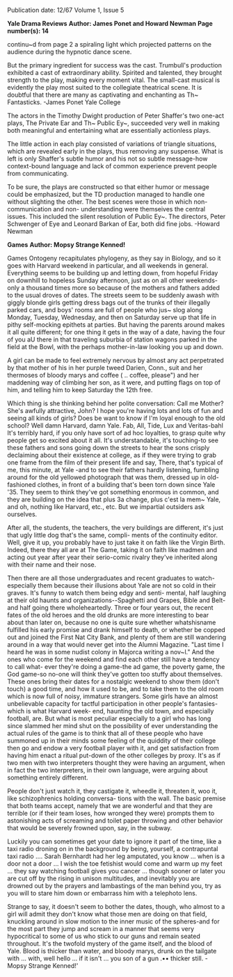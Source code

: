 Publication date: 12/67
Volume 1, Issue 5

**Yale Drama Reviews**
**Author: James Ponet and Howard Newman**
**Page number(s): 14**

continu~d from page 2 
a spiraling light which projected patterns 
on the audience during the hypnotic 
dance scene. 

But the primary ingredient for success 
was the cast. Trumbull's production 
exhibited a cast of extraordinary ability. 
Spirited and talented, they brought 
strength to the play, making every 
moment vital. The small-cast musical is 
evidently the play most suited to the 
collegiate theatrical scene. It is doubtful 
that there are many as captivating and 
enchanting as Th~ Fantasticks. 
-James Ponet 
Yale College 

The actors in the Timothy Dwight 
production of Peter Shaffer's two one-act 
plays, The Private Ear and Th~ Public 
Ey~, succeeded very well in making both 
meaningful and entertaining what are 
essentially actionless plays. 

The little action in each play consisted 
of variations of triangle situations, which 
are revealed early in the plays, thus 
removing any suspense. What is left is 
only Shaffer's subtle humor and his not so 
subtle message-how context-bound 
language and lack of common experience 
prevent people from communicating. 

To be sure, the plays are constructed 
so that either humor or message could be 
emphasized, but the TD production 
managed to handle one without slighting 
the other. The best scenes were those in 
which non-communication and non-
understanding were themseives the central 
issues. This included the silent resolution 
of Public Ey~. The directors, Peter 
Schwenger of Eye and Leonard Barkan of 
Ear, both did fine jobs. 
-Howard Newman


**Games**
**Author: Mopsy Strange Kenned!**

Games 
Ontogeny recapitulates phylogeny, as they 
say in Biology, and so it goes with 
Harvard weekend in particular, and all 
weekends in general. Everything seems to 
be building up and letting down, from 
hopeful Friday on downhill to hopeless 
Sunday afternoon, just as on all other 
weekends-only a thousand times more 
so because of the mothers and fathers 
added to the usual droves of dates. The 
streets seem to be suddenly awash with 
giggly blonde girls getting dress bags out 
of the trunks of their illegally parked 
cars, and boys' rooms are full of people 
who jus~ slog along Monday, Tuesday, 
Wednesday, and then on Saturday serve 
up that life in pithy self-mocking epithets 
at parties. But having the parents around 
makes it all quite different; for one thing 
it gets in the way of a date, having the 
four of you aU there in that traveling 
suburbia of station wagons parked in the 
field at the Bowl, with the perhaps 
mother-in-law looking you up and down. 

A girl can be made to feel extremely 
nervous by almost any act perpetrated by 
that mother of his in her purple tweed 
Darien, Conn., suit and her thermoses of 
bloody marys and coffee ( .. coffee, 
please") and her maddening way of 
climbing her son, as it were, and putting 
flags on top of him, and telling him to 
keep Saturday the 12th free. 

Which thing is she thinking behind her 
polite conversation: Call me Mother? 
She's awfully attractive, John? I hope 
you're having lots and lots of fun and 
seeing all kinds of girls? Does be want to 
know if I'm loyal enough to the old 
school? Well damn Harvard, damn Yale. 
Fab, All, Tide, Lux and Veritas-bahl It's 
terribly hard, if you only have sort of 
ad hoc loyalties, to grasp quite why 
people get so excited about it all. It's 
understandable, it's touching-to see 
these fathers and sons going down the 
streets to hear the sons crisply declaiming 
about their existence at college, as if they 
were trying to grab one frame from the 
film of their present life and say, There, 
that's typical of me, this minute, at Yale 
-and to see their fathers hardly listening, 
fumbling around for the old yellowed 
photograph that was them, dressed up in 
old-fashioned clothes, in front of a 
building that's been torn down since Yale 
'35. They seem to think they've got 
something enormous in common, and 
they are building on the idea that plus 
3a change, plus c'est la mem~ Yale, and 
oh, nothing like Harvard, etc., etc. But 
we impartial outsiders ask ourselves. 

After all, the students, the teachers, the 
very buildings are different, it's just that 
ugly little dog that's the same, compli-
ments of the continuity editor. Well, give 
it up, you probably have to just take it on 
faith like the Virgin Birth. Indeed, there 
they all are at The Game, taking it on 
faith like madmen and acting out year 
after year their serio-comic rivalry they've 
inherited along with their name and their 
nose. 

Then there are all those undergraduates 
and recent graduates to watch-especially 
them because their illusions about Yale 
are not so cold in their graves. It's funny 
to watch them being edgy and senti-
mental, half laughing at their old haunts 
and organizations--Spaghetti and Grapes, 
Bible and Belt-and half going there 
wholeheartedly. Three or four years out, 
the recent fates of the old heroes and the 
old drunks are more interesting to bear 
about than later on, because no one is 
quite sure whether whatshisname 
fulfilled his early promise and drank 
himself to death, or whether be copped 
out and joined the First Nat City Bank, 
and plenty of them are still wandering 
around in a way that would never get 
into the Alumni Magazine. "Last time I 
heard he was in some nudist colony in 
Majorca writing a nov~l." And the ones 
who come for the weekend and find each 
other still have a tendency to call what-
ever they're doing a game-the ad game, 
the poverty game, the God game-so 
no-one will think they've gotten too 
stuffy about themselves. These ones bring 
their dates for a nostalgic weekend to 
show them (don't touch) a good time, 
and how it used to be, and to take them 
to the old room which is now full of 
noisy, immature strangers. Some girls 
have an almost unbelievable capacity for 
tactful participation in other people's 
fantasies-which is what Harvard week-
end, haunting the old town, and especially 
football, are. But what is most peculiar 
especially to a girl who has long since 
slammed her mind shut on the possibility 
of ever understanding the actual rules of 
the game is to think that all of these 
people who have summoned up in their 
minds some feeling of the quiddity of 
their college then go and endow a very 
football player with it, and get satisfaction 
from having him enact a ritual put-down 
of the other colleges by proxy. It's as if 
two men with two interpreters thought 
they were having an argument, when in 
fact the two interpreters, in their own 
language, were arguing about something 
entirely different. 

People don't just watch it, they 
castigate it, wheedle it, threaten it, woo 
it, like schizophrenics holding conversa-
tions with the wall. The basic premise 
that both teams accept, namely that we 
are wonderful and that they are terrible 
(or if their team loses, how wronged they 
were) prompts them to astonishing acts 
of screaming and toilet paper throwing 
and other behavior that would be severely 
frowned upon, say, in the subway. 

Luckily you can sometimes get your 
date to ignore it part of the time, like a 
taxi radio droning on in the background 
by being, yourself, a contrapuntal taxi 
radio .... Sarah Bernhardt had her leg 
amputated, you know ... when is a door 
not a door ... I wish the toe fetishist 
would come and warm up my feet ... 
they say watching football gives you 
cancer ... though sooner or later you are 
cut off by the rising in unison multitudes, 
and inevitably you are drowned out by 
the prayers and lambastings of the man 
behind you, try as you will to stare him 
down or embarrass him with a telephoto 
lens. 

Strange to say, it doesn't seem to 
bother the dates, though, who almost to a 
girl will admit they don't know what 
those men are doing on that field, 
knuckling around in slow motion to the 
inner music of the spheres-and for the 
most part they jump and scream in a 
manner that seems very hypocritical to 
some of us who stick to our guns and 
remain seated throughout. It's the twofold 
mystery of the game itself, and the blood 
of Yale. Blood is thicker than water, and 
bloody marys, drunk on the tailgate with 
... with, well hello ... if it isn't ... you 
son of a gun .•• thicker still. 
-Mopsy Strange Kenned!'